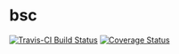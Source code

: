 # bsc

[![Travis-CI Build Status](https://travis-ci.org/waldgruber/bsc.png?branch=master)](https://travis-ci.org/waldgruber/bsc)
[![Coverage Status](https://coveralls.io/repos/waldgruber/bsc/badge.svg?branch=master&service=github)](https://coveralls.io/github/waldgruber/bsc?branch=master)


